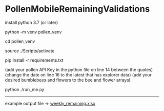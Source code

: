 # PollenMobileRemainingValidations
install python 3.7 (or later)

python -m venv pollen_venv

cd pollen_venv

source ./Scripts/activate

pip install -r requirements.txt

(add your pollen API Key in the python file on line 14 between the quotes)
(change the date on line 16 to the latest that has explorer data)
(add your desired bumblebees and flowers to the bee and flower arrays)

python ./run_me.py

--------------------------------
example output file -> [weekly_remaining.xlsx](https://github.com/44cort44/PollenMobileRemainingValidations/files/10367564/weekly_remaining.xlsx)

